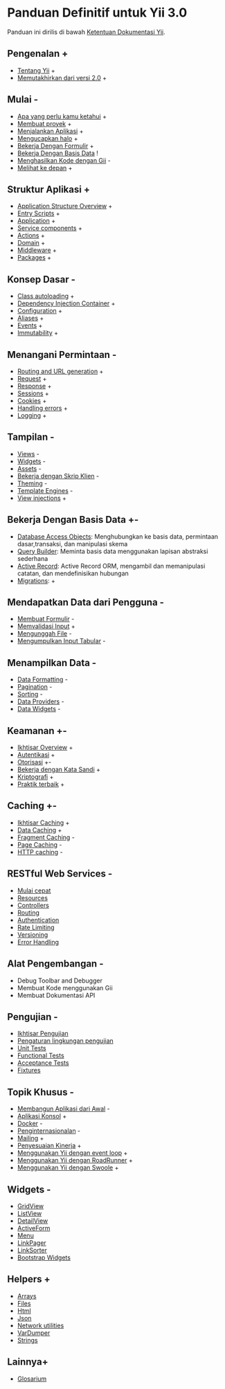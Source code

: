 # Panduan Definitif untuk Yii 3.0

Panduan ini dirilis di bawah [Ketentuan Dokumentasi
Yii](https://www.yiiframework.com/license#docs).

Pengenalan +
------------

* [Tentang Yii](intro/what-is-yii.md) +
* [Memutakhirkan dari versi 2.0](intro/upgrade-from-v2.md) +


Mulai -
---------------

* [Apa yang perlu kamu ketahui](start/prerequisites.md) +
* [Membuat proyek](start/creating-project.md) +
* [Menjalankan Aplikasi](start/workflow.md) +
* [Mengucapkan halo](start/hello.md) +
* [Bekerja Dengan Formulir](start/forms.md) +
* [Bekerja Dengan Basis Data](start/databases.md) !
* [Menghasilkan Kode dengan Gii](start/gii.md) -
* [Melihat ke depan](start/looking-ahead.md) +


Struktur Aplikasi +
---------------------

* [Application Structure Overview](structure/overview.md) +
* [Entry Scripts](structure/entry-script.md) +
* [Application](structure/application.md) +
* [Service components](structure/service.md) +
* [Actions](structure/action.md) +
* [Domain](structure/domain.md) +
* [Middleware](structure/middleware.md) +
* [Packages](structure/package.md) +

Konsep Dasar -
------------

* [Class autoloading](concept/autoloading.md) +
* [Dependency Injection Container](concept/di-container.md) +
* [Configuration](concept/configuration.md) +
* [Aliases](concept/aliases.md) +
* [Events](concept/events.md) +
* [Immutability](concept/immutability.md) +

Menangani Permintaan -
-----------------

* [Routing and URL generation](runtime/routing.md) +
* [Request](runtime/request.md) +
* [Response](runtime/response.md) +
* [Sessions](runtime/sessions.md) +
* [Cookies](runtime/cookies.md) +
* [Handling errors](runtime/handling-errors.md) +
* [Logging](runtime/logging.md) +

Tampilan -
-----

* [Views](views/view.md) -
* [Widgets](views/widget.md) -
* [Assets](views/asset.md) -
* [Bekerja dengan Skrip Klien](views/client-scripts.md) -
* [Theming](views/theming.md) -
* [Template Engines](views/template-engines.md) -
* [View injections](views/view-injections.md) +


Bekerja Dengan Basis Data +-
----------------------

* [Database Access Objects](db-dao.md): Menghubungkan ke basis data,
  permintaan dasar,transaksi, dan manipulasi skema
* [Query Builder](db-query-builder.md): Meminta basis data menggunakan
  lapisan abstraksi sederhana
* [Active Record](db-active-record.md): Active Record ORM, mengambil dan
  memanipulasi catatan, dan mendefinisikan hubungan
* [Migrations](db-migrations.md): +

Mendapatkan Data dari Pengguna -
-----------------------

* [Membuat Formulir](input/forms.md) -
* [Memvalidasi
  Input](https://github.com/yiisoft/validator/blob/master/docs/guide/en/README.md)
  +
* [Mengunggah File](input/file-upload.md) -
* [Mengumpulkan Input Tabular](input/tabular-input.md) -


Menampilkan Data -
---------------

* [Data Formatting](output/formatting.md) -
* [Pagination](output/pagination.md) -
* [Sorting](output/sorting.md) -
* [Data Providers](output/data-providers.md) -
* [Data Widgets](output/data-widgets.md) -

Keamanan +-
--------

* [Ikhtisar Overview](security/overview.md) +
* [Autentikasi](security/authentication.md) +
* [Otorisasi](security/authorization.md) +-
* [Bekerja dengan Kata Sandi](security/passwords.md) +
* [Kriptografi](security/cryptography.md) +
* [Praktik terbaik](security/best-practices.md) +


Caching +-
-------

* [Ikhtisar Caching](caching/overview.md) +
* [Data Caching](caching/data.md) +
* [Fragment Caching](caching/fragment.md) -
* [Page Caching](caching/page.md) -
* [HTTP caching](caching/http.md) -


RESTful Web Services -
----------------------

* [Mulai cepat](rest/quick-start.md)
* [Resources](rest/resources.md)
* [Controllers](rest/controllers.md)
* [Routing](rest/routing.md)
* [Authentication](rest/authentication.md)
* [Rate Limiting](rest/rate-limiting.md)
* [Versioning](rest/versioning.md)
* [Error Handling](rest/error-handling.md)

Alat Pengembangan -
-----------------

* Debug Toolbar and Debugger
* Membuat Kode menggunakan Gii
* Membuat Dokumentasi API


Pengujian -
-------

* [Ikhtisar Pengujian](testing/overview.md)
* [Pengaturan lingkungan pengujian](testing/environment-setup.md)
* [Unit Tests](testing/unit.md)
* [Functional Tests](testing/functional.md)
* [Acceptance Tests](testing/acceptance.md)
* [Fixtures](testing/fixtures.md)


Topik Khusus -
--------------

* [Membangun Aplikasi dari Awal](tutorial/start-from-scratch.md) -
* [Aplikasi Konsol](tutorial/console-applications.md) +
* [Docker](tutorial/docker.md) -
* [Penginternasionalan](tutorial/i18n.md) -
* [Mailing](tutorial/mailing.md) +
* [Penyesuaian Kinerja](tutorial/performance-tuning.md) +
* [Menggunakan Yii dengan event loop](tutorial/using-with-event-loop.md) +
* [Menggunakan Yii dengan RoadRunner](tutorial/using-yii-with-roadrunner.md)
  +
* [Menggunakan Yii dengan Swoole](using-yii-with-swoole.md) +

Widgets -
-------

* [GridView](https://www.yiiframework.com/doc-2.0/yii-grid-gridview.html)
* [ListView](https://www.yiiframework.com/doc-2.0/yii-widgets-listview.html)
* [DetailView](https://www.yiiframework.com/doc-2.0/yii-widgets-detailview.html)
* [ActiveForm](https://www.yiiframework.com/doc-2.0/guide-input-forms.html#activerecord-based-forms-activeform)
* [Menu](https://www.yiiframework.com/doc-2.0/yii-widgets-menu.html)
* [LinkPager](https://www.yiiframework.com/doc-2.0/yii-widgets-linkpager.html)
* [LinkSorter](https://www.yiiframework.com/doc-2.0/yii-widgets-linksorter.html)
* [Bootstrap
  Widgets](https://www.yiiframework.com/extension/yiisoft/yii2-bootstrap/doc/guide)


Helpers +
-------

* [Arrays](https://github.com/yiisoft/arrays/)
* [Files](https://github.com/yiisoft/files/)
* [Html](https://github.com/yiisoft/html/)
* [Json](https://github.com/yiisoft/json)
* [Network utilities](https://github.com/yiisoft/network-utilities/)
* [VarDumper](https://github.com/yiisoft/var-dumper)
* [Strings](https://github.com/yiisoft/strings)

Lainnya+
------

* [Glosarium](glossary.md)
